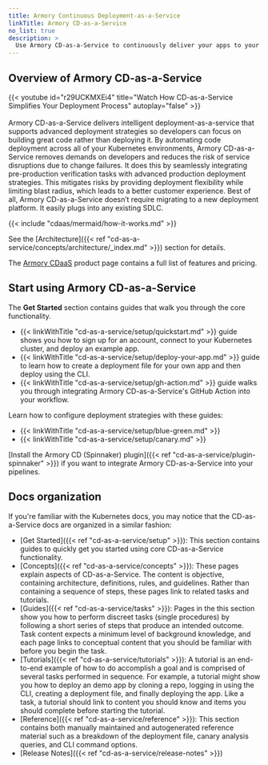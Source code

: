 ```yaml
---
title: Armory Continuous Deployment-as-a-Service
linkTitle: Armory CD-as-a-Service
no_list: true
description: >
  Use Armory CD-as-a-Service to continuously deliver your apps to your Kubernetes clusters. CD-as-a-Service (CDaaS) integrates with external automation tools so you can create your own CI/CD pipelines.
---
```


## Overview of Armory CD-as-a-Service

{{< youtube id="r29UCKMXEi4" title="Watch How CD-as-a-Service Simplifies Your Deployment Process" autoplay="false" >}}
<br><br>
Armory CD-as-a-Service delivers intelligent deployment-as-a-service that supports advanced deployment strategies so developers can focus on building
great code rather than deploying it. By automating code deployment across all of your Kubernetes environments, Armory CD-as-a-Service removes demands on developers and reduces the risk of service disruptions due to change failures. It does this by seamlessly integrating pre-production verification tasks with advanced production deployment strategies. This mitigates risks by providing deployment flexibility while limiting blast radius, which leads to a better customer experience. Best of all, Armory CD-as-a-Service doesn’t require migrating to a new deployment platform. It easily plugs into any existing SDLC.

{{< include "cdaas/mermaid/how-it-works.md" >}}

See the [Architecture]({{< ref "cd-as-a-service/concepts/architecture/_index.md" >}}) section for details.

The [Armory CDaaS](https://www.armory.io/products/continuous-deployment-as-a-service/) product page contains a full list of features and pricing.

## Start using Armory CD-as-a-Service

The **Get Started** section contains guides that walk you through the core functionality. 

* {{< linkWithTitle "cd-as-a-service/setup/quickstart.md" >}} guide shows you how to sign up for an account, connect to your Kubernetes cluster, and deploy an example app.
* {{< linkWithTitle "cd-as-a-service/setup/deploy-your-app.md" >}} guide to learn how to create a deployment file for your own app and then deploy using the CLI.
* {{< linkWithTitle "cd-as-a-service/setup/gh-action.md" >}} guide walks you through integrating Armory CD-as-a-Service's GitHub Action into your workflow.

Learn how to configure deployment strategies with these guides:

* {{< linkWithTitle "cd-as-a-service/setup/blue-green.md" >}}
* {{< linkWithTitle "cd-as-a-service/setup/canary.md" >}}    

[Install the Armory CD (Spinnaker) plugin]({{< ref "cd-as-a-service/plugin-spinnaker" >}}) if you want to integrate Armory CD-as-a-Service into your pipelines.

## Docs organization

If you're familiar with the Kubernetes docs, you may notice that the CD-as-a-Service docs are organized in a similar fashion:

* [Get Started]({{< ref "cd-as-a-service/setup" >}}): This section contains guides to quickly get you started using core CD-as-a-Service functionality.
* [Concepts]({{< ref "cd-as-a-service/concepts" >}}): These pages explain aspects of CD-as-a-Service. The content is objective, containing architecture, definitions, rules, and guidelines. Rather than containing a sequence of steps, these pages link to related tasks and tutorials.
* [Guides]({{< ref "cd-as-a-service/tasks" >}}): Pages in the this section show you how to perform discreet tasks (single procedures) by following a short series of steps that produce an intended outcome. Task content expects a minimum level of background knowledge, and each page links to conceptual content that you should be familiar with before you begin the task.
* [Tutorials]({{< ref "cd-as-a-service/tutorials" >}}): A tutorial is an end-to-end example of how to do accomplish a goal and is comprised of several tasks performed in sequence. For example, a tutorial might show you how to deploy an demo app by cloning a repo, logging in using the CLI, creating a deployment file, and finally deploying the app. Like a task, a tutorial should link to content you should know and items you should complete before starting the tutorial.
* [Reference]({{< ref "cd-as-a-service/reference" >}}): This section contains both manually maintained and autogenerated reference material such as a breakdown of the deployment file, canary analysis queries, and CLI command options.
* [Release Notes]({{< ref "cd-as-a-service/release-notes" >}})

